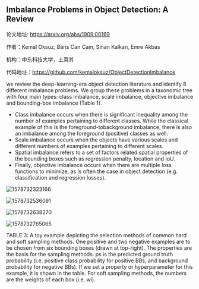 ## Imbalance Problems in Object Detection: A Review

论文地址: https://arxiv.org/abs/1909.00169

作者：Kemal Oksuz, Baris Can Cam, Sinan Kalkan, Emre Akbas

机构：中东科技大学，土耳其

代码地址：https://github.com/kemaloksuz/ObjectDetectionImbalance



we review the deep-learning-era object detection literature and identify 8 different imbalance problems.
We group these problems in a taxonomic tree with four main types: class imbalance, scale imbalance, objective imbalance and bounding-box imbalance (Table 1). 

- Class imbalance occurs when there is significant inequality among the number of examples pertaining to different classes. While the classical example of this is the foreground-tobackground imbalance, there is also an imbalance among the foreground (positive) classes as well. 
- Scale imbalance occurs when the objects have various scales and different numbers of examples pertaining to different scales. 
- Spatial imbalance refers to a set of factors related spatial properties of the bounding boxes such as regression penalty, location and IoU. 
- Finally, objective imbalance occurs when there are multiple loss functions to minimize, as is often the case in object detection (e.g. classification and regression losses).

![1578732323166](C:\Users\j00496872\Desktop\Notes\raw_images\1578732323166.png)

 

![1578732536091](C:\Users\j00496872\Desktop\Notes\raw_images\1578732536091.png)

![1578732638270](C:\Users\j00496872\Desktop\Notes\raw_images\1578732638270.png)

![1578732765065](C:\Users\j00496872\Desktop\Notes\raw_images\1578732765065.png)

TABLE 3: A toy example depicting the selection methods of common hard and soft sampling methods. One positive and two negative examples are to be chosen from six bounding boxes (drawn at top-right). The properties are the basis for the sampling methods. ps is the predicted ground truth probability (i.e. positive class probability for positive BBs, and background probability for negative BBs). If we set a property or hyperparameter for this example, it is shown in the table. For soft sampling methods, the numbers are the weights of each box (i.e. wi).

